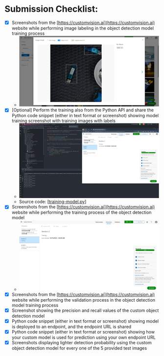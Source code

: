 # Submission Checklist:

- [x] Screenshots from the [https://customvision.ai](https://customvision.ai) website while performing image labeling in
  the object detection model training process
    - ![label-data](screenshots/label-data.png)
- [x] [Optional] Perform the training also from the Python API and share the Python code snippet (either in text format
  or screenshot) showing model training screenshot with training images with labels
  - ![training-api](screenshots/training-using-api.png)
  - Source code: [[training-model.py](training-model.py)]
- [x] Screenshots from the [https://customvision.ai](https://customvision.ai) website while performing the training
  process of the object detection model
  - ![training-process.png](screenshots%2Ftraining-process.png)
- [x] Screenshots from the [https://customvision.ai](https://customvision.ai) website while performing the validation
  process in the object detection model training process
- [x] Screenshot showing the precision and recall values of the custom object detection model
- [x] Python code snippet (either in text format or screenshot) showing model is deployed to an endpoint, and the
  endpoint URL is shared
- [x] Python code snippet (either in text format or screenshot) showing how your custom model is used for prediction
  using your own endpoint URL
- [x] Screenshots displaying lighter detection probability using the custom object detection model for every one of the
  5 provided test images
